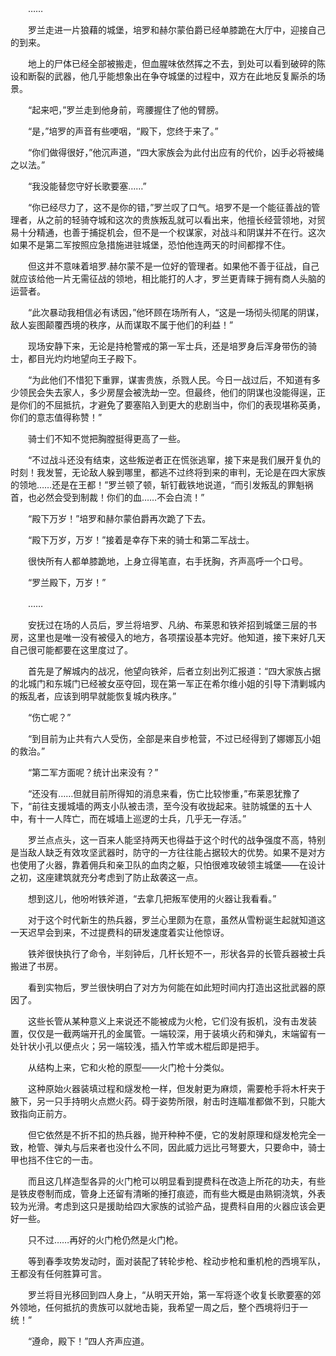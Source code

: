 　　……

　　罗兰走进一片狼藉的城堡，培罗和赫尔蒙伯爵已经单膝跪在大厅中，迎接自己的到来。

　　地上的尸体已经全部被搬走，但血腥味依然挥之不去，到处可以看到破碎的陈设和断裂的武器，他几乎能想象出在争夺城堡的过程中，双方在此地反复厮杀的场景。

　　“起来吧，”罗兰走到他身前，弯腰握住了他的臂膀。

　　“是，”培罗的声音有些哽咽，“殿下，您终于来了。”

　　“你们做得很好，”他沉声道，“四大家族会为此付出应有的代价，凶手必将被绳之以法。”

　　“我没能替您守好长歌要塞……”

　　“你已经尽力了，这不是你的错，”罗兰叹了口气。培罗不是一个能征善战的管理者，从之前的轻骑夺城和这次的贵族叛乱就可以看出来，他擅长经营领地，对贸易十分精通，也善于捕捉机会，但不是一个权谋家，对战斗和阴谋并不在行。这次如果不是第二军按照应急措施进驻城堡，恐怕他连两天的时间都撑不住。

　　但这并不意味着培罗.赫尔蒙不是一位好的管理者。如果他不善于征战，自己就应该给他一片无需征战的领地，相比能打的人才，罗兰更青睐于拥有商人头脑的运营者。

　　“此次暴动我相信必有诱因，”他环顾在场所有人，“这是一场彻头彻尾的阴谋，敌人妄图颠覆西境的秩序，从而谋取不属于他们的利益！”

　　现场安静下来，无论是持枪警戒的第一军士兵，还是培罗身后浑身带伤的骑士，都目光灼灼地望向王子殿下。

　　“为此他们不惜犯下重罪，谋害贵族，杀戮人民。今日一战过后，不知道有多少领民会失去家人，多少房屋会被洗劫一空。但最终，他们的阴谋也没能得逞，正是你们的不屈抵抗，才避免了要塞陷入到更大的悲剧当中，你们的表现堪称英勇，你们的意志值得称赞！”

　　骑士们不知不觉把胸膛挺得更高了一些。

　　“不过战斗还没有结束，这些叛逆者正在慌张逃窜，接下来是我们展开复仇的时刻！我发誓，无论敌人躲到哪里，都逃不过终将到来的审判，无论是在四大家族的领地……还是在王都！”罗兰顿了顿，斩钉截铁地说道，“而引发叛乱的罪魁祸首，也必然会受到制裁！你们的血……不会白流！”

　　“殿下万岁！”培罗和赫尔蒙伯爵再次跪了下去。

　　“殿下万岁，万岁！”接着是幸存下来的骑士和第二军战士。

　　很快所有人都单膝跪地，上身立得笔直，右手抚胸，齐声高呼一个口号。

　　“罗兰殿下，万岁！”

　　……

　　安抚过在场的人员后，罗兰将培罗、凡纳、布莱恩和铁斧招到城堡三层的书房，这里也是唯一没有被侵入的地方，各项摆设基本完好。他知道，接下来好几天自己很可能都要在这里度过了。

　　首先是了解城内的战况，他望向铁斧，后者立刻出列汇报道：“四大家族占据的北城门和东城门已经被女巫夺回，现在第一军正在希尔维小姐的引导下清剿城内的叛乱者，应该到明早就能恢复城内秩序。”

　　“伤亡呢？”

　　“到目前为止共有六人受伤，全部是来自步枪营，不过已经得到了娜娜瓦小姐的救治。”

　　“第二军方面呢？统计出来没有？”

　　“还没有……但就目前所得知的消息来看，伤亡比较惨重，”布莱恩犹豫了下，“前往支援城墙的两支小队被击溃，至今没有收拢起来。驻防城堡的五十人中，有十一人阵亡，而在城墙上巡逻的士兵，几乎无一存活。”

　　罗兰点点头，这一百来人能坚持两天也得益于这个时代的战争强度不高，特别是当敌人缺乏有效攻坚武器时，防守的一方往往能占据较大的优势。如果不是对方也使用了火器，靠着佣兵和亲卫队的血肉之躯，只怕很难攻破领主城堡——在设计之初，这座建筑就充分考虑到了防止敌袭这一点。

　　想到这儿，他吩咐铁斧道，“去拿几把叛军使用的火器让我看看。”

　　对于这个时代新生的热兵器，罗兰心里颇为在意，虽然从雪粉诞生起就知道这一天迟早会到来，不过提费科的研发速度着实让他惊讶。

　　铁斧很快执行了命令，半刻钟后，几杆长短不一，形状各异的长管兵器被士兵搬进了书房。

　　看到实物后，罗兰很快明白了对方为何能在如此短时间内打造出这批武器的原因了。

　　这些长管从某种意义上来说还不能被成为火枪，它们没有扳机，没有击发装置，仅仅是一截两端开孔的金属管。一端较深，用于装填火药和弹丸，末端留有一处针状小孔以便点火；另一端较浅，插入竹竿或木棍后即是把手。

　　从结构上来，它和火枪的原型——火门枪十分类似。

　　这种原始火器装填过程和燧发枪一样，但发射更为麻烦，需要枪手将木杆夹于腋下，另一只手持明火点燃火药。碍于姿势所限，射击时连瞄准都做不到，只能大致指向正前方。

　　但它依然是不折不扣的热兵器，抛开种种不便，它的发射原理和燧发枪完全一致，枪管、弹丸与后来者也没什么不同，因此威力远比弓弩要大，只要命中，骑士甲也挡不住它的一击。

　　而且这几样造型各异的火门枪可以明显看到提费科在改造上所花的功夫，有些是铁皮卷制而成，管身上还留有清晰的捶打痕迹，而有些大概是由熟铜浇筑，外表较为光滑。考虑到这只是援助给四大家族的试验产品，提费科自用的火器应该会更好一些。

　　只不过……再好的火门枪仍然是火门枪。

　　等到春季攻势发动时，面对装配了转轮步枪、栓动步枪和重机枪的西境军队，王都没有任何胜算可言。

　　罗兰将目光移回到四人身上，“从明天开始，第一军将逐个收复长歌要塞的郊外领地，任何抵抗的贵族可以就地击毙，我希望一周之后，整个西境将归于一统！”

　　“遵命，殿下！”四人齐声应道。

